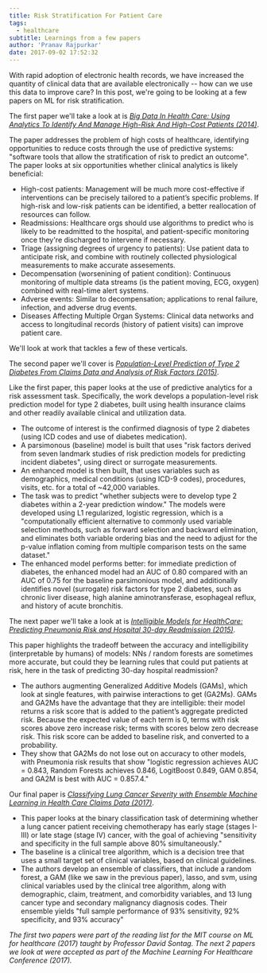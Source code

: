 ```yaml
---
title: Risk Stratification For Patient Care
tags:
  - healthcare
subtitle: Learnings from a few papers
author: 'Pranav Rajpurkar'
date: 2017-09-02 17:52:32
---
```



With rapid adoption of electronic health records, we have increased the quantity of clinical data that are available electronically -- how can we use this data to improve care? In this post, we're going to be looking at a few papers on ML for risk stratification. 

The first paper we'll take a look at is *[Big Data In Health Care: Using Analytics To Identify And Manage High-Risk And High-Cost Patients (2014)](http://content.healthaffairs.org/content/33/7/1123.full)*.

The paper addresses the problem of high costs of healthcare, identifying opportunities to reduce costs through the use of predictive systems: "software tools that allow the stratification of risk to predict an outcome". The paper looks at six opportunities whether clinical analytics is likely beneficial:
- High-cost patients: Management will be much more cost-effective if interventions can be precisely tailored to a patient’s specific problems. If high-risk and low-risk patients can be identified, a better reallocation of resources can follow.
- Readmissions: Healthcare orgs should use algorithms to predict who is likely to be readmitted to the hospital, and patient-specific monitoring once they're discharged to intervene if necessary.
- Triage (assigning degrees of urgency to patients): Use patient data to anticipate risk, and combine with routinely collected physiological measurements to make accurate assesements.
- Decompensation (worsenining of patient condition): Continuous monitoring of multiple data streams (is the patient moving, ECG, oxygen) combined with real-time alert systems.
- Adverse events: Similar to decompensation; applications to renal failure, infection, and adverse drug events.
- Diseases Affecting Multiple Organ Systems: Clinical data networks and access to longitudinal records (history of patient visits) can improve patient care.

We'll look at work that tackles a few of these verticals.

The second paper we'll cover is *[Population-Level Prediction of Type 2 Diabetes From Claims Data and Analysis of Risk Factors (2015)](http://online.liebertpub.com/doi/pdf/10.1089/big.2015.0020)*.

Like the first paper, this paper looks at the use of predictive analytics for a risk assessment task. Specifically, the work develops a population-level risk prediction model for type 2 diabetes, built using health insurance claims and other readily available clinical and utilization data.
- The outcome of interest is the confirmed diagnosis of type 2 diabetes (using ICD codes and use of diabetes medication).
- A parsimonous (baseline) model is built that uses "risk factors derived from seven landmark studies of risk prediction models for predicting incident diabetes", using direct or surrogate measurements.
- An enhanced model is then built, that uses variables such as demographics, medical conditions (using ICD-9 codes), procedures, visits, etc. for a total of ~42,000 variables.
- The task was to predict "whether subjects were to develop type 2 diabetes within a 2-year prediction window." The models were developed using L1 regularized, logistic regression, which is a "computationally efficient alternative to commonly used variable selection methods, such as forward selection and backward elimination, and eliminates both variable ordering bias and the need to adjust for the p-value inflation coming from multiple comparison tests on the same dataset."
- The enhanced model performs better: for immediate prediction of diabetes, the enhanced model had an AUC of 0.80 compared with an AUC of 0.75 for the baseline parsimonious model, and additionally identifies novel (surrogate) risk factors for type 2 diabetes, such as chronic liver disease, high alanine aminotransferase, esophageal reflux, and history of acute bronchitis.

The next paper we'll take a look at is *[Intelligible Models for HealthCare: Predicting Pneumonia Risk and Hospital 30-day Readmission (2015)](http://people.dbmi.columbia.edu/noemie/papers/15kdd.pdf)*.

This paper highlights the tradeoff between the accuracy and intelligibility (interpretable by humans) of models: NNs / random forests are sometimes more accurate, but could they be learning rules that could put patients at risk, here in the task of predicting 30-day hospital readmission? 

- The authors augmenting Generalized Additive Models (GAMs), which look at single features, with pairwise interactions to get (GA2Ms). GAMs and GA2Ms have the advantage that they are intelligible: their model returns a risk score that is added to the patient’s aggregate predicted risk. Because the expected value of each term is 0, terms with risk scores above zero increase risk; terms with scores below zero decrease risk. This risk score can be added to baseline risk, and converted to a probability.
- They show that GA2Ms do not lose out on accuracy to other models, with Pneumonia risk results that show "logistic regression achieves AUC = 0.843, Random Forests achieves 0.846, LogitBoost 0.849, GAM 0.854, and GA2M is best with AUC = 0.857.4."

Our final paper is *[Classifying Lung Cancer Severity with Ensemble Machine Learning in Health Care Claims Data (2017)](http://mucmd.org/CameraReadySubmissions/9%5CCameraReadySubmission%5CCLC_camera_ready.pdf)*.

- This paper looks at the binary classification task of determining whether a lung cancer patient receiving
chemotherapy has early stage (stages I-III) or late stage (stage IV) cancer, with the goal of achieving "sensitivity and specificity in the full sample above 80% simultaneously."
- The baseline is a clinical tree algorithm, which is a decision tree that uses a small target set of clinical variables, based on clinical guidelines.
- The authors develop an ensemble of classifiers, that include a random forest, a GAM (like we saw in the previous paper), lasso, and svm, using clinical variables used by the clinical tree algorithm, along with demographic, claim, treatment, and comorbidity variables, and 13 lung cancer type and secondary malignancy diagnosis codes. Their ensemble yields "full sample performance of 93% sensitivity, 92% specificity, and 93% accuracy"


*The first two papers were part of the reading list for the MIT course on ML for healthcare (2017) taught by Professor David Sontag. The next 2 papers we look at were accepted as part of the Machine Learning For Healthcare Conference (2017).*
